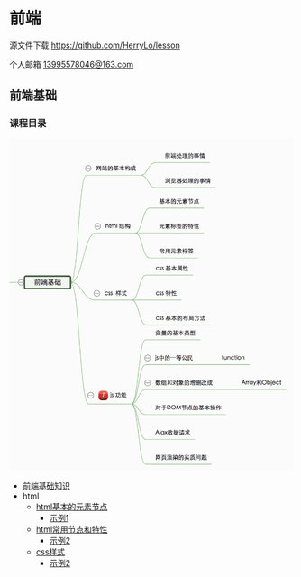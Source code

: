 # 前端

源文件下载 https://github.com/HerryLo/lesson

个人邮箱 13995578046@163.com

## 前端基础

### 课程目录

![img](./img/1530758094483.jpg)

- [前端基础知识](./baseLesson/lesson1.md)
- html
    - [html基本的元素节点](./baseLesson/lesson2/lesson2.md)
        - [示例1](./baseLesson/lesson2/lesson23.html)
    - [html常用节点和特性](./baseLesson/lesson3/lesson3.md)
        - [示例2](./baseLesson/lesson3/lesson33.html)
    - [css样式](./baseLesson/lesson4/lesson4.md)
        - [示例2](./baseLesson/lesson4/lesson44.html)